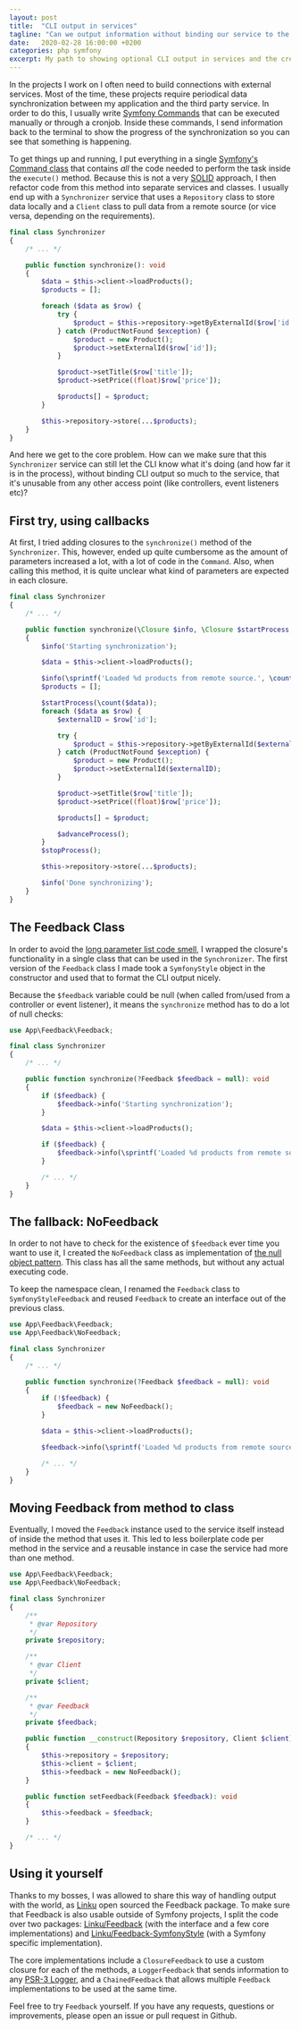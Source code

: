 ```yaml
---
layout: post
title:  "CLI output in services"
tagline: "Can we output information without binding our service to the CLI?"
date:   2020-02-28 16:00:00 +0200
categories: php symfony
excerpt: My path to showing optional CLI output in services and the creation of the Feedback package
---
```


In the projects I work on I often need to build connections with external services.
Most of the time, these projects require periodical data synchronization between
my application and the third party service. In order to do this, I usually
write [Symfony Commands][_command] that can be executed manually or through a
cronjob. Inside these commands, I send information back to the terminal to show
the progress of the synchronization so you can see that something is happening.

To get things up and running, I put everything in a single [Symfony's Command class][_command_class]
that contains _all_ the code needed to perform the task inside the `execute()` method.
Because this is not a very [SOLID][_solid] approach, I then refactor code from
this method into separate services and classes. I usually end up with a `Synchronizer`
service that uses a `Repository` class to store data locally and a `Client` class
to pull data from a remote source (or vice versa, depending on the requirements).

```php
final class Synchronizer
{
    /* ... */

    public function synchronize(): void
    {
        $data = $this->client->loadProducts();
        $products = [];

        foreach ($data as $row) {
            try {
                $product = $this->repository->getByExternalId($row['id']);
            } catch (ProductNotFound $exception) {
                $product = new Product();
                $product->setExternalId($row['id']);
            }

            $product->setTitle($row['title']);
            $product->setPrice((float)$row['price']);

            $products[] = $product;
        }

        $this->repository->store(...$products);
    }
}
```

And here we get to the core problem. How can we make sure that this `Synchronizer`
service can still let the CLI know what it's doing (and how far it is in the process),
without binding CLI output so much to the service, that it's unusable from any other
access point (like controllers, event listeners etc)? 

## First try, using callbacks
At first, I tried adding closures to the `synchronize()` method of the `Synchronizer`.
This, however, ended up quite cumbersome as the amount of parameters increased a
lot, with a lot of code in the `Command`. Also, when calling this method, it
is quite unclear what kind of parameters are expected in each closure.

```php
final class Synchronizer
{
    /* ... */

    public function synchronize(\Closure $info, \Closure $startProcess, \Closure $advanceProcess, \Closure $stopProcess): void
    {
        $info('Starting synchronization');

        $data = $this->client->loadProducts();

        $info(\sprintf('Loaded %d products from remote source.', \count($data)));
        $products = [];

        $startProcess(\count($data));
        foreach ($data as $row) {
            $externalID = $row['id'];

            try {
                $product = $this->repository->getByExternalId($externalID);
            } catch (ProductNotFound $exception) {
                $product = new Product();
                $product->setExternalId($externalID);
            }

            $product->setTitle($row['title']);
            $product->setPrice((float)$row['price']);

            $products[] = $product;

            $advanceProcess();
        }
        $stopProcess();

        $this->repository->store(...$products);

        $info('Done synchronizing');
    }
}
```

## The Feedback Class
In order to avoid the [long parameter list code smell][_long_parameters_list],
I wrapped the closure's functionality in a single class that can be used in
the `Synchronizer`. The first version of the `Feedback` class I made took a
`SymfonyStyle` object in the constructor and used that to format the CLI output
nicely.

Because the `$feedback` variable could be null (when called from/used from a controller
or event listener), it means the `synchronize` method has to do a lot of null checks:

```php
use App\Feedback\Feedback;

final class Synchronizer
{
    /* ... */

    public function synchronize(?Feedback $feedback = null): void
    {
        if ($feedback) {
            $feedback->info('Starting synchronization');
        }

        $data = $this->client->loadProducts();

        if ($feedback) {
            $feedback->info(\sprintf('Loaded %d products from remote source.', \count($data)));
        }

        /* ... */
    }
}
```

## The fallback: NoFeedback
In order to not have to check for the existence of `$feedback` ever time you
want to use it, I created the `NoFeedback` class as implementation of [the null object pattern][_null_object_pattern].
This class has all the same methods, but without any actual executing code.

To keep the namespace clean, I renamed the `Feedback` class to `SymfonyStyleFeedback`
and reused `Feedback` to create an interface out of the previous class.

```php
use App\Feedback\Feedback;
use App\Feedback\NoFeedback;

final class Synchronizer
{
    /* ... */

    public function synchronize(?Feedback $feedback = null): void
    {
        if (!$feedback) {
            $feedback = new NoFeedback();
        }

        $data = $this->client->loadProducts();

        $feedback->info(\sprintf('Loaded %d products from remote source.', \count($data)));

        /* ... */
    }
}
```

## Moving Feedback from method to class
Eventually, I moved the `Feedback` instance used to the service itself instead
of inside the method that uses it. This led to less boilerplate code per method
in the service and a reusable instance in case the service had more than one
method.

```php
use App\Feedback\Feedback;
use App\Feedback\NoFeedback;

final class Synchronizer
{
    /**
     * @var Repository
     */
    private $repository;

    /**
     * @var Client
     */
    private $client;

    /**
     * @var Feedback
     */
    private $feedback;

    public function __construct(Repository $repository, Client $client)
    {
        $this->repository = $repository;
        $this->client = $client;
        $this->feedback = new NoFeedback();
    }

    public function setFeedback(Feedback $feedback): void
    {
        $this->feedback = $feedback;
    }

    /* ... */
}
```

## Using it yourself
Thanks to my bosses, I was allowed to share this way of handling output with
the world, as [Linku][_linku] open sourced the Feedback package. To make sure
that Feedback is also usable outside of Symfony projects, I split the code over
two packages: [Linku/Feedback][_feedback_package] (with the interface and a
few core implementations) and [Linku/Feedback-SymfonyStyle][_symfonystyle_package]
(with a Symfony specific implementation).

The core implementations include a `ClosureFeedback` to use a custom closure for
each of the methods, a `LoggerFeedback` that sends information to any [PSR-3 Logger][_psr3],
and a `ChainedFeedback` that allows multiple `Feedback` implementations to be
used at the same time.

Feel free to try `Feedback` yourself. If you have any requests, questions or
improvements, please open an issue or pull request in Github.


[_command]: https://symfony.com/doc/current/console.html
[_command_class]: https://github.com/symfony/symfony/blob/5.0/src/Symfony/Component/Console/Command/Command.php
[_solid]: https://en.wikipedia.org/wiki/SOLID
[_long_parameters_list]: https://blog.codinghorror.com/code-smells/
[_null_object_pattern]: https://en.wikipedia.org/wiki/Null_object_pattern
[_linku]: https://linku.nl/
[_feedback_package]: https://packagist.org/packages/linku/feedback
[_symfonystyle_package]: https://packagist.org/packages/linku/feedback-symfonystyle
[_psr3]: https://www.php-fig.org/psr/psr-3/
